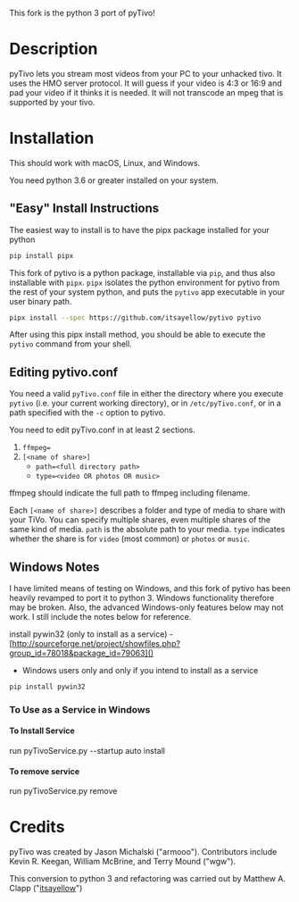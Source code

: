 This fork is the python 3 port of pyTivo!

# Description

pyTivo lets you stream most videos from your PC to your unhacked tivo. 
It uses the HMO server protocol. It will guess if your video is 4:3 or 
16:9 and pad your video if it thinks it is needed. It will not transcode 
an mpeg that is supported by your tivo.

# Installation

This should work with macOS, Linux, and Windows.

You need python 3.6 or greater installed on your system.

## "Easy" Install Instructions

The easiest way to install is to have the pipx package installed for your
python
```bash
pip install pipx
```

This fork of pytivo is a python package, installable via `pip`, and thus also
installable with `pipx`. `pipx` isolates the python environment for pytivo from
the rest of your system python, and puts the `pytivo` app executable in your
user binary path.

```bash
pipx install --spec https://github.com/itsayellow/pytivo pytivo
```

After using this pipx install method, you should be able to execute the
`pytivo` command from your shell.

## Editing pytivo.conf

You need a valid `pyTivo.conf` file in either the directory where you execute
`pytivo` (i.e. your current working directory), or in `/etc/pyTivo.conf`, or in
a path specified with the `-c` option to pytivo.

You need to edit pyTivo.conf in at least 2 sections.

1. `ffmpeg=`
2. `[<name of share>]`
    * `path=<full directory path>`
    * `type=<video OR photos OR music>`

ffmpeg should indicate the full path to ffmpeg including filename.

Each `[<name of share>]` describes a folder and type of media to share with
your TiVo.  You can specify multiple shares, even multiple shares of the same
kind of media.  `path` is the absolute path to your media. `type` indicates
whether the share is for `video` (most common) or `photos` or `music`.

## Windows Notes

I have limited means of testing on Windows, and this fork of pytivo has been
heavily revamped to port it to python 3.  Windows functionality therefore may
be broken.  Also, the advanced Windows-only features below may not work.  I
still include the notes below for reference.

install pywin32 (only to install as a service) - 
[http://sourceforge.net/project/showfiles.php?group_id=78018&package_id=79063]()
- Windows users only and only if you intend to install as a service

```bash
pip install pywin32
```

### To Use as a Service in Windows

#### To Install Service

run pyTivoService.py --startup auto install

#### To remove service

run pyTivoService.py remove

# Credits
pyTivo was created by Jason Michalski ("armooo"). Contributors include 
Kevin R. Keegan, William McBrine, and Terry Mound ("wgw").

This conversion to python 3 and refactoring was carried out by Matthew A. Clapp
("[itsayellow](https://github.com/itsayellow)")
